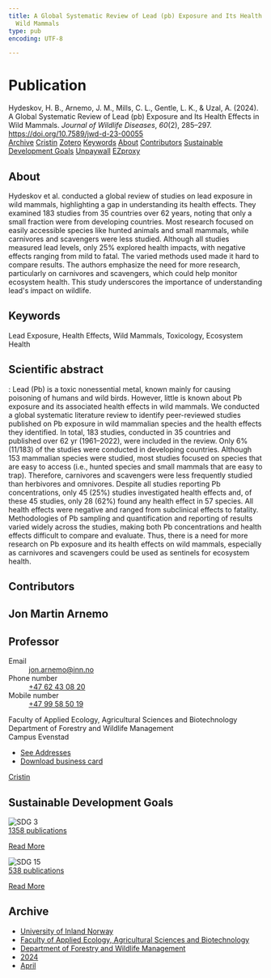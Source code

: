 ```yaml
---
title: A Global Systematic Review of Lead (pb) Exposure and Its Health Effects in
  Wild Mammals
type: pub
encoding: UTF-8

---
```

<h1>Publication</h1>
<article id="csl-bib-container-FL9HPQB4" class="csl-bib-container">
  <div class="csl-bib-body"> <div class="csl-entry">Hydeskov, H. B., Arnemo, J. M., Mills, C. L., Gentle, L. K., &#38; Uzal, A. (2024). A Global Systematic Review of Lead (pb) Exposure and Its Health Effects in Wild Mammals. <i>Journal of Wildlife Diseases</i>, <i>60</i>(2), 285–297. <a href="https://doi.org/10.7589/jwd-d-23-00055">https://doi.org/10.7589/jwd-d-23-00055</a></div> </div>
  <div class="csl-bib-buttons">
    <a href="#taxonomy-article-FL9HPQB4" alt="archive" class="csl-bib-button">Archive</a>
    <a href="https://app.cristin.no/results/show.jsf?id=2262725" alt="Cristin" class="csl-bib-button">Cristin</a>
    <a href="http://zotero.org/groups/5881554/items/FL9HPQB4" alt="Zotero" class="csl-bib-button">Zotero</a>
    <a href="#keywords-article-FL9HPQB4" alt="keywords" class="csl-bib-button">Keywords</a>
    <a href="#about-article-FL9HPQB4" alt="about_pub" class="csl-bib-button">About</a>
    <a href="#contributors-article-FL9HPQB4" alt="contributors" class="csl-bib-button">Contributors</a>
    <a href="#sdg-article-FL9HPQB4" alt="sdg" class="csl-bib-button">Sustainable Development Goals</a>
    <a href="https://bioone.org/journals/journal-of-wildlife-diseases/volume-60/issue-2/JWD-D-23-00055/A-GLOBAL-SYSTEMATIC-REVIEW-OF-LEAD-PB-EXPOSURE-AND-ITS/10.7589/JWD-D-23-00055.pdf" alt="Unpaywall" class="csl-bib-button">Unpaywall</a>
    <a href="https://bioone.org/journals/journal-of-wildlife-diseases/volume-60/issue-2/JWD-D-23-00055/A-GLOBAL-SYSTEMATIC-REVIEW-OF-LEAD-PB-EXPOSURE-AND-ITS/10.7589/JWD-D-23-00055.pdf" alt="EZproxy" class="csl-bib-button">EZproxy</a>
  </div>
  <div id="csl-bib-meta-container-FL9HPQB4"></div>
</article>
<div id="csl-bib-meta-FL9HPQB4" class="csl-bib-meta">
  <article id="about-article-FL9HPQB4" class="about_pub-article">
    <h1>About</h1>
    Hydeskov et al. conducted a global review of studies on lead exposure in wild mammals, highlighting a gap in understanding its health effects. They examined 183 studies from 35 countries over 62 years, noting that only a small fraction were from developing countries. Most research focused on easily accessible species like hunted animals and small mammals, while carnivores and scavengers were less studied. Although all studies measured lead levels, only 25% explored health impacts, with negative effects ranging from mild to fatal. The varied methods used made it hard to compare results. The authors emphasize the need for more research, particularly on carnivores and scavengers, which could help monitor ecosystem health. This study underscores the importance of understanding lead's impact on wildlife.
  </article>
  <article id="keywords-article-FL9HPQB4" class="keywords-article">
    <h1>Keywords</h1>
    Lead Exposure, Health Effects, Wild Mammals, Toxicology, Ecosystem Health
  </article>
  <article id="abstract-article-FL9HPQB4" class="abstract-article">
    <h1>Scientific abstract</h1>
    : Lead (Pb) is a toxic nonessential metal, known mainly for causing poisoning of humans and wild birds. However, little is known about Pb exposure and its associated health effects in wild mammals. We conducted a global systematic literature review to identify peer-reviewed studies published on Pb exposure in wild mammalian species and the health effects they identified. In total, 183 studies, conducted in 35 countries and published over 62 yr (1961–2022), were included in the review. Only 6% (11/183) of the studies were conducted in developing countries. Although 153 mammalian species were studied, most studies focused on species that are easy to access (i.e., hunted species and small mammals that are easy to trap). Therefore, carnivores and scavengers were less frequently studied than herbivores and omnivores. Despite all studies reporting Pb concentrations, only 45 (25%) studies investigated health effects and, of these 45 studies, only 28 (62%) found any health effect in 57 species. All health effects were negative and ranged from subclinical effects to fatality. Methodologies of Pb sampling and quantification and reporting of results varied widely across the studies, making both Pb concentrations and health effects difficult to compare and evaluate. Thus, there is a need for more research on Pb exposure and its health effects on wild mammals, especially as carnivores and scavengers could be used as sentinels for ecosystem health.
  </article>
  <article id="contributors-article-FL9HPQB4" class="contributors-article">
    <h1>Contributors</h1>
    <div class="personas"> <div class="vrtx-hinn-person-card"> <div class="photo"> <i class="lar la-user-circle missing-person"></i> </div> <div class="info"> <hgroup><h1>Jon Martin Arnemo</h1> <h2>Professor</h2> </hgroup><dl> <dt>Email</dt> <dd> <a href="mailto:jon.arnemo@inn.no">jon.arnemo@inn.no</a> </dd> <dt>Phone number</dt> <dd><a href="tel:+4762430820"> +47 62 43 08 20 </a></dd> <dt>Mobile number</dt> <dd><a href="tel:+4799585019"> +47 99 58 50 19 </a></dd> </dl> <p> Faculty of Applied Ecology, Agricultural Sciences and Biotechnology<br> Department of Forestry and Wildlife Management<br> Campus Evenstad </p> <ul class="vrtx-hinn-links"> <li><a href="https://www.inn.no/english/find-an-employee/jon-arnemo.html#vrtx-hinn-addresses">See Addresses</a></li> <li><a href="https://www.inn.no/english/find-an-employee/jon-arnemo.html?vrtx=vcf">Download business card</a></li> </ul> </div> </div> <a href="https://app.cristin.no/persons/show.jsf?id=328246" alt="Cristin URL" class="personas-cristin">Cristin</a> </div>
  </article>
  <article id="sdg-article-FL9HPQB4" class="sdg-article">
    <h1>Sustainable Development Goals</h1>
    <div class="sdg-container"><div id="sdg3" class="sdg">
        <img src="{{< params subfolder >}}images/sdg/sdg03_en.png" class="image" alt="SDG 3">
        <div class="sdg-overlay">
          <a href="/en/archive/?key=?sdg=3#archive" class="sdg-publication-count"><span>1358</span> publications</a>
          <p><a href="https://sdgs.un.org/goals/goal3" class="sdg-read-more">Read More</a></p>
        </div>
      </div> <div id="sdg15" class="sdg">
        <img src="{{< params subfolder >}}images/sdg/sdg15_en.png" class="image" alt="SDG 15">
        <div class="sdg-overlay">
          <a href="/en/archive/?key=?sdg=15#archive" class="sdg-publication-count"><span>538</span> publications</a>
          <p><a href="https://sdgs.un.org/goals/goal15" class="sdg-read-more">Read More</a></p>
        </div>
      </div></div>
  </article>
  <article id="taxonomy-article-FL9HPQB4" class="taxonomy-article">
    <h1>Archive</h1>
    <ul>
      <li>
        <a href="/en/archive/?key=3DCRN523">University of Inland Norway</a>
      </li>
      <li>
        <a href="/en/archive/?key=T77LXH6D">Faculty of Applied Ecology, Agricultural Sciences and Biotechnology</a>
      </li>
      <li>
        <a href="/en/archive/?key=7TRARPE3">Department of Forestry and Wildlife Management</a>
      </li>
      <li>
        <a href="/en/archive/?key=A4XX8HDP">2024</a>
      </li>
      <li>
        <a href="/en/archive/?key=KY9TTFZF">April</a>
      </li>
    </ul>
  </article>
</div>
